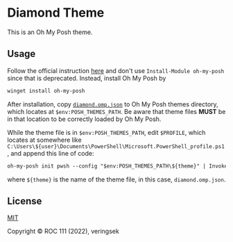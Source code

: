 # Diamond Theme

This is an Oh My Posh theme.

## Usage

Follow the official instruction [here](https://ohmyposh.dev/docs/installation/windows) and don't use `Install-Module oh-my-posh` since that is deprecated. Instead, install Oh My Posh by

```ps
winget install oh-my-posh
```

After installation, copy [`diamond.omp.json`](diamond.omp.json) to Oh My Posh themes directory, which locates at `$env:POSH_THEMES_PATH`. Be aware that theme files **MUST** be in that location to be correctly loaded by Oh My Posh.

While the theme file is in `$env:POSH_THEMES_PATH`, edit `$PROFILE`, which locates at somewhere like `C:\Users\${user}\Documents\PowerShell\Microsoft.PowerShell_profile.ps1`, and append this line of code:

```ps
oh-my-posh init pwsh --config "$env:POSH_THEMES_PATH\${theme}" | Invoke-Expression
```

where `${theme}` is the name of the theme file, in this case, `diamond.omp.json`.

## License

[MIT](http://opensource.org/licenses/MIT)

Copyright © ROC 111 (2022), veringsek